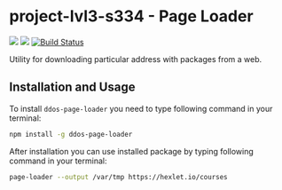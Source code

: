 # project-lvl3-s334 - Page Loader

<a href="https://codeclimate.com/github/ddos-kaz/project-lvl3-s334/maintainability"><img src="https://api.codeclimate.com/v1/badges/5c34d43c7252916cd4c4/maintainability" /></a>
<a href="https://codeclimate.com/github/ddos-kaz/project-lvl3-s334/test_coverage"><img src="https://api.codeclimate.com/v1/badges/5c34d43c7252916cd4c4/test_coverage" /></a>
[![Build Status](https://travis-ci.org/ddos-kaz/project-lvl3-s334.svg?branch=master)](https://travis-ci.org/ddos-kaz/project-lvl3-s334)

Utility for downloading particular address with packages from a web.

## Installation and Usage
To install `ddos-page-loader` you need to type following command in your terminal:

```bash
npm install -g ddos-page-loader
```

After installation you can use installed package by typing following command in your terminal:

```bash
page-loader --output /var/tmp https://hexlet.io/courses
```
